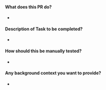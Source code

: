 #### What does this PR do?
- 
#### Description of Task to be completed?
- 
#### How should this be manually tested?
- 
#### Any background context you want to provide?
- 
